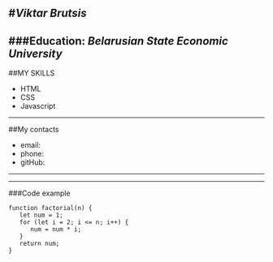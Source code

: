 #*Viktar Brutsis*
---
###Education: *Belarusian State Economic University*
---
##MY SKILLS
- HTML
- CSS
- Javascript
---
##My contacts
- email:
- phone:
- gitHub:
---
---
###Code example
```
function factorial(n) {
   let num = 1;
   for (let i = 2; i <= n; i++) {
      num = num * i;
   }
   return num;
}
```